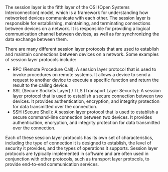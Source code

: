 The session layer is the fifth layer of the OSI (Open Systems Interconnection) model, which is a framework for understanding how networked devices communicate with each other. The session layer is responsible for establishing, maintaining, and terminating connections between devices on a network. It is responsible for providing a logical communication channel between devices, as well as for synchronizing the data exchange between them.

There are many different session layer protocols that are used to establish and maintain connections between devices on a network. Some examples of session layer protocols include:

-   RPC (Remote Procedure Call): A session layer protocol that is used to invoke procedures on remote systems. It allows a device to send a request to another device to execute a specific function and return the result to the calling device.
-   SSL (Secure Sockets Layer) / TLS (Transport Layer Security): A session layer protocol that is used to establish a secure connection between two devices. It provides authentication, encryption, and integrity protection for data transmitted over the connection.
-   SSH (Secure Shell): A session layer protocol that is used to establish a secure command-line connection between two devices. It provides authentication, encryption, and integrity protection for data transmitted over the connection.

Each of these session layer protocols has its own set of characteristics, including the type of connection it is designed to establish, the level of security it provides, and the types of operations it supports. Session layer protocols are typically implemented in software and are often used in conjunction with other protocols, such as transport layer protocols, to provide end-to-end communication services.